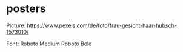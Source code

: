 # posters

Picture: https://www.pexels.com/de/foto/frau-gesicht-haar-hubsch-1573010/

Font:
Roboto Medium
Roboto Bold
